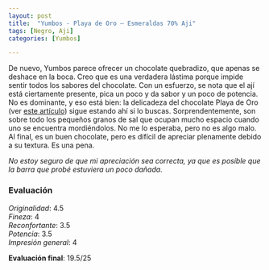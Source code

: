 ```yaml
---
layout: post
title:  "Yumbos - Playa de Oro – Esmeraldas 70% Aji"
tags: [Negro, Aji] 
categories: [Yumbos]

---
```



De nuevo, Yumbos parece ofrecer un chocolate quebradizo, que apenas se deshace en la boca. Creo que es una verdadera lástima porque impide sentir todos los sabores del chocolate.
Con un esfuerzo, se nota que el ají está ciertamente presente, pica un poco y da sabor y un poco de potencia. No es dominante, y eso está bien: la delicadeza del chocolate Playa de Oro (ver [este artículo](/2021/12/29/yumbos-playaoro-esmeraldas-70-puro.html)) sigue estando ahí si lo buscas. Sorprendentemente, son sobre todo los pequeños granos de sal que ocupan mucho espacio cuando uno se encuentra mordiéndolos. No me lo esperaba, pero no es algo malo.
Al final, es un buen chocolate, pero es difícil de apreciar plenamente debido a su textura. Es una pena.

*No estoy seguro de que mi apreciación sea correcta, ya que es posible que la barra que probé estuviera un poco dañada.*


### Evaluación

_Originalidad_: 4.5  
_Fineza_: 4  
_Reconfortante_: 3.5  
_Potencia_: 3.5  
_Impresión general_: 4

**Evaluación final**: 19.5/25
